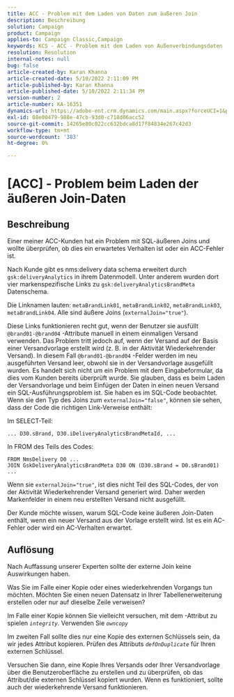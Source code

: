 ```yaml
---
title: ACC - Problem mit dem Laden von Daten zum äußeren Join
description: Beschreibung
solution: Campaign
product: Campaign
applies-to: Campaign Classic,Campaign
keywords: KCS - ACC - Problem mit dem Laden von Außenverbindungsdaten
resolution: Resolution
internal-notes: null
bug: false
article-created-by: Karan Khanna
article-created-date: 5/10/2022 2:11:09 PM
article-published-by: Karan Khanna
article-published-date: 5/10/2022 2:11:34 PM
version-number: 2
article-number: KA-16351
dynamics-url: https://adobe-ent.crm.dynamics.com/main.aspx?forceUCI=1&pagetype=entityrecord&etn=knowledgearticle&id=8f266a08-6bd0-ec11-a7b5-00224809c556
exl-id: 08e00479-988e-47cb-93d0-c718d06acc52
source-git-commit: 14265e80c022cc632bdca8d17f84834e267c42d3
workflow-type: tm+mt
source-wordcount: '383'
ht-degree: 0%

---
```


# [ACC] - Problem beim Laden der äußeren Join-Daten

## Beschreibung

Einer meiner ACC-Kunden hat ein Problem mit SQL-äußeren Joins und wollte überprüfen, ob dies ein erwartetes Verhalten ist oder ein ACC-Fehler ist.

Nach Kunde gibt es nms:delivery data schema erweitert durch `gsk:deliveryAnalytics` in ihrem Datenmodell. Unter anderem wurden dort vier markenspezifische Links zu `gsk:deliveryAnalyticsBrandMeta` Datenschema.

Die Linknamen lauten: `metaBrandLink01`, `metaBrandLink02`, `metaBrandLink03`, `metaBrandLink04`. Alle sind äußere Joins (`externalJoin="true"`).

Diese Links funktionieren recht gut, wenn der Benutzer sie ausfüllt `@brand01-@brand04` -Attribute manuell in einem einmaligen Versand verwenden. Das Problem tritt jedoch auf, wenn der Versand auf der Basis einer Versandvorlage erstellt wird (z. B. in der Aktivität Wiederkehrender Versand). In diesem Fall `@brand01-@brand04` -Felder werden im neu ausgeführten Versand leer, obwohl sie in der Versandvorlage ausgefüllt wurden. Es handelt sich nicht um ein Problem mit dem Eingabeformular, da dies vom Kunden bereits überprüft wurde. Sie glauben, dass es beim Laden der Versandvorlage und beim Einfügen der Daten in einen neuen Versand ein SQL-Ausführungsproblem ist. Sie haben es im SQL-Code beobachtet. Wenn sie den Typ des Joins zum `externalJoin="false"`, können sie sehen, dass der Code die richtigen Link-Verweise enthält:

Im SELECT-Teil:

```
... D30.sBrand, D30.iDeliveryAnalyticsBrandMetaId, ...
```

In FROM des Teils des Codes:

```
FROM NmsDelivery D0 ...
JOIN GskDeliveryAnalyticsBrandMeta D30 ON (D30.sBrand = D0.sBrand01)
...
```

Wenn sie `externalJoin="true"`, ist dies nicht Teil des SQL-Codes, der von der Aktivität Wiederkehrender Versand generiert wird. Daher werden Markenfelder in einem neu erstellten Versand nicht ausgefüllt.

Der Kunde möchte wissen, warum SQL-Code keine äußeren Join-Daten enthält, wenn ein neuer Versand aus der Vorlage erstellt wird. Ist es ein AC-Fehler oder wird ein AC-Verhalten erwartet.

## Auflösung

Nach Auffassung unserer Experten sollte der externe Join keine Auswirkungen haben.

Was Sie im Falle einer Kopie oder eines wiederkehrenden Vorgangs tun möchten. Möchten Sie einen neuen Datensatz in Ihrer Tabellenerweiterung erstellen oder nur auf dieselbe Zeile verweisen?

Im Falle einer Kopie können Sie vielleicht versuchen, mit dem -Attribut zu spielen *`integrity`.* Verwenden Sie *`owncopy`*

Im zweiten Fall sollte dies nur eine Kopie des externen Schlüssels sein, da wir jedes Attribut kopieren. Prüfen des Attributs *`defOnDuplicate`* für Ihren externen Schlüssel.

Versuchen Sie dann, eine Kopie Ihres Versands oder Ihrer Versandvorlage über die Benutzeroberfläche zu erstellen und zu überprüfen, ob das Attribut/die externen Schlüssel kopiert wurden. Wenn es funktioniert, sollte auch der wiederkehrende Versand funktionieren.
